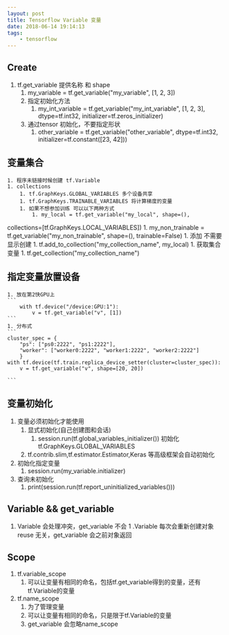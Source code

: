 ```yaml
---
layout: post
title: Tensorflow Variable 变量
date: 2018-06-14 19:14:13
tags:
    - tensorflow
---
```

## Create
1. tf.get_variable  提供名称 和 shape
    1. my_variable = tf.get_variable("my_variable", [1, 2, 3])
    1. 指定初始化方法
        1. my_int_variable = tf.get_variable("my_int_variable", [1, 2, 3], dtype=tf.int32,
  initializer=tf.zeros_initializer)
    1. 通过tensor 初始化，不要指定形状
        1. other_variable = tf.get_variable("other_variable", dtype=tf.int32,
  initializer=tf.constant([23, 42]))


<!--more-->
## 变量集合
    1. 程序未链接时候创建 tf.Variable
    1. collections
        1. tf.GraphKeys.GLOBAL_VARIABLES 多个设备共享
        1. tf.GraphKeys.TRAINABLE_VARIABLES 将计算梯度的变量
        1. 如果不想参加训练 可以以下两种方式
            1. my_local = tf.get_variable("my_local", shape=(),
collections=[tf.GraphKeys.LOCAL_VARIABLES])
            1. my_non_trainable = tf.get_variable("my_non_trainable",
                                   shape=(),
                                   trainable=False)
    1. 添加 不需要显示创建
        1. tf.add_to_collection("my_collection_name", my_local)
    1. 获取集合变量
        1. tf.get_collection("my_collection_name")

## 指定变量放置设备
    1. 放在第2快GPU上
    ```
        with tf.device("/device:GPU:1"):
            v = tf.get_variable("v", [1])
    ```
    1. 分布式
    ```
    cluster_spec = {
        "ps": ["ps0:2222", "ps1:2222"],
        "worker": ["worker0:2222", "worker1:2222", "worker2:2222"]
        }
    with tf.device(tf.train.replica_device_setter(cluster=cluster_spec)):
        v = tf.get_variable("v", shape=[20, 20]) 

    ```

## 变量初始化
1. 变量必须初始化才能使用
    1. 显式初始化(自己创建图和会话)
        1. session.run(tf.global_variables_initializer()) 初始化 tf.GraphKeys.GLOBAL_VARIABLES
    1. tf.contrib.slim,tf.estimator.Estimator,Keras 等高级框架会自动初始化
1. 初始化指定变量
    1. session.run(my_variable.initializer)
1. 查询未初始化
    1. print(session.run(tf.report_uninitialized_variables()))

## Variable && get_variable
1. Variable 会处理冲突，get_variable 不会
1 .Variable 每次会重新创建对象 reuse 无关，get_variable 会之前对象返回

## Scope
1. tf.variable_scope
    1. 可以让变量有相同的命名，包括tf.get_variable得到的变量，还有tf.Variable的变量
1. tf.name_scope
    1. 为了管理变量
    1. 可以让变量有相同的命名，只是限于tf.Variable的变量
    1. get_variable 会忽略name_scope
